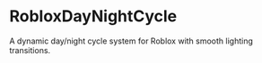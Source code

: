 # RobloxDayNightCycle
A dynamic day/night cycle system for Roblox with smooth lighting transitions.
